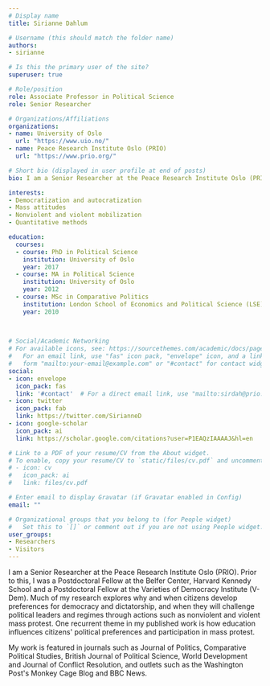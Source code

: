 ```yaml
---
# Display name
title: Sirianne Dahlum

# Username (this should match the folder name)
authors:
- sirianne

# Is this the primary user of the site?
superuser: true

# Role/position
role: Associate Professor in Political Science
role: Senior Researcher

# Organizations/Affiliations
organizations:
- name: University of Oslo
  url: "https://www.uio.no/"
- name: Peace Research Institute Oslo (PRIO) 
  url: "https://www.prio.org/"

# Short bio (displayed in user profile at end of posts)
bio: I am a Senior Researcher at the Peace Research Institute Oslo (PRIO).  Prior to this, I was a Postdoctoral Fellow at the Belfer Center, Harvard Kennedy School and a Postdoctoral Fellow at the  Varieties of Democracy Institute (V-Dem). I have also been a research fellow associated with the project Disentangling the Economic Effects of Political Institutions (DEEPI) at the University of Oslo. 

interests:
- Democratization and autocratization
- Mass attitudes
- Nonviolent and violent mobilization
- Quantitative methods

education:
  courses:
  - course: PhD in Political Science
    institution: University of Oslo
    year: 2017
  - course: MA in Political Science
    institution: University of Oslo
    year: 2012
  - course: MSc in Comparative Politics
    institution: London School of Economics and Political Science (LSE)
    year: 2010
    
 

# Social/Academic Networking
# For available icons, see: https://sourcethemes.com/academic/docs/page-builder/#icons
#   For an email link, use "fas" icon pack, "envelope" icon, and a link in the
#   form "mailto:your-email@example.com" or "#contact" for contact widget.
social:
- icon: envelope
  icon_pack: fas
  link: '#contact'  # For a direct email link, use "mailto:sirdah@prio.org".
- icon: twitter
  icon_pack: fab
  link: https://twitter.com/SirianneD
- icon: google-scholar
  icon_pack: ai
  link: https://scholar.google.com/citations?user=P1EAQzIAAAAJ&hl=en

# Link to a PDF of your resume/CV from the About widget.
# To enable, copy your resume/CV to `static/files/cv.pdf` and uncomment the lines below.
# - icon: cv
#   icon_pack: ai
#   link: files/cv.pdf

# Enter email to display Gravatar (if Gravatar enabled in Config)
email: ""

# Organizational groups that you belong to (for People widget)
#   Set this to `[]` or comment out if you are not using People widget.
user_groups:
- Researchers
- Visitors
---
```


I am a Senior Researcher at the Peace Research Institute Oslo (PRIO).  Prior to this, I was a Postdoctoral Fellow at the Belfer Center, Harvard Kennedy School and a Postdoctoral Fellow at the  Varieties of Democracy Institute (V-Dem). Much of my research explores why and when citizens develop preferences for democracy and dictatorship, and when they will challenge political leaders and regimes through actions such as nonviolent and violent mass protest. One recurrent theme in my published work is how education influences citizens' political preferences and participation in mass protest.

My work is featured in journals such as Journal of Politics, Comparative Political Studies, British Journal of Political Science, World Development and Journal of Conflict Resolution, and outlets such as the Washington Post's Monkey Cage Blog and BBC News. 
